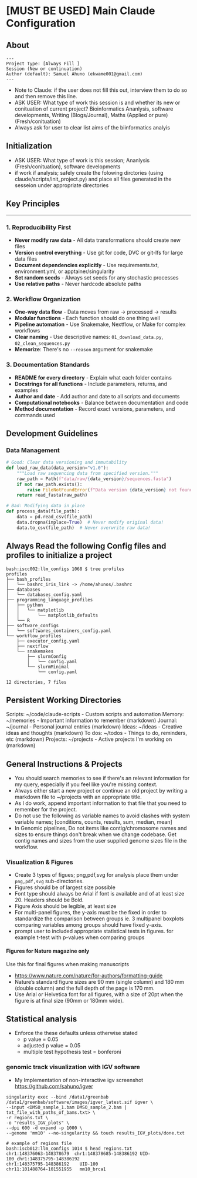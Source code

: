 # [MUST BE USED] Main Claude Configuration
## About 
    --- 
    Project Type: [Always Fill ]
    Session (New or continuation)
    Author (default): Samuel Ahuno (ekwame001@gmail.com) 
    ---
- Note to Claude: if the user does not fill this out, interview them to do so and then remove this line.
- ASK USER: What type of work this session is and whether its new or conituation of current project? 
Bioinformatics Ananlysis, software developments, Writing (Blogs/Journal), Maths (Applied or pure) (Fresh/conituation)
- Always ask for user to clear list aims of the biinformatics analyis

## Initialization
- ASK USER: What type of work is this session; Ananlysis (Fresh/conituation), software developments
- if work if analysis; safely create the folowing dirctories (using claude/scripts/init_project.py) and place all files generated in the sesseion under appropriate directories



## Key Principles
---
### 1. Reproducibility First
- **Never modify raw data** - All data transformations should create new files
- **Version control everything** - Use git for code, DVC or git-lfs for large data files
- **Document dependencies explicitly** - Use requirements.txt, environment.yml, or apptainer/singularity
- **Set random seeds** - Always set seeds for any stochastic processes
- **Use relative paths** - Never hardcode absolute paths

### 2. Workflow Organization
- **One-way data flow** - Data moves from raw → processed → results
- **Modular functions** - Each function should do one thing well
- **Pipeline automation** - Use Snakemake, Nextflow, or Make for complex workflows
- **Clear naming** - Use descriptive names: `01_download_data.py`, `02_clean_sequences.py`
- **Memorize**: There's no `--reason` argument for snakemake

### 3. Documentation Standards
- **README for every directory** - Explain what each folder contains
- **Docstrings for all functions** - Include parameters, returns, and examples
- **Author and date** - Add author and date to all scripts and documents
- **Computational notebooks** - Balance between documentation and code
- **Method documentation** - Record exact versions, parameters, and commands used

## Development Guidelines

### Data Management
```python
# Good: Clear data versioning and immutability
def load_raw_data(data_version="v1.0"):
    """Load raw sequencing data from specified version."""
    raw_path = Path(f"data/raw/{data_version}/sequences.fasta")
    if not raw_path.exists():
        raise FileNotFoundError(f"Data version {data_version} not found")
    return read_fasta(raw_path)

# Bad: Modifying data in place
def process_data(file_path):
    data = pd.read_csv(file_path)
    data.dropna(inplace=True)  # Never modify original data!
    data.to_csv(file_path)  # Never overwrite raw data!
```



## Always Read the following Config files and profiles to initialize a project
```
bash:iscc002:llm_configs 1068 $ tree profiles
profiles
├── bash_profiles
│   └── bashrc_iris_link -> /home/ahunos/.bashrc
├── databases
│   └── databases_config.yaml
├── programming_language_profiles
│   ├── python
│   │   └── matplotlib
│   │       └── matplotlib_defaults
│   └── R
├── software_configs
│   └── softwares_containers_config.yaml
└── workflow_profiles
    ├── executor_config.yaml
    ├── nextflow
    └── snakemakes
        ├── slurmConfig
        │   └── config.yaml
        └── slurmMinimal
            └── config.yaml

12 directories, 7 files
```

## Persistent Working Directories 
Scripts: ~/code/claude-scripts - Custom scripts and automation
Memory: ~/memories - Important information to remember (markdown)
Journal: ~/journal - Personal journal entries (markdown)
Ideas: ~/ideas - Creative ideas and thoughts (markdown)
To dos: ~/todos - Things to do, reminders, etc (markdown)
Projects: ~/projects - Active projects I'm working on (markdown)

## General Instructions & Projects
- You should search memories to see if there's an relevant information for my query, especially if you feel like you're missing context.
- Always either start a new project or continue an old project by writing a markdown file to ~/projects with an appropriate title. 
- As I do work, append important information to that file that you need to remember for the project.
- Do not use the following as variable names to avoid clashes with system variable names; [conditions, counts, results, sum, median, mean]
- In Genomic pipelines, Do not items like contig/chromosome names and sizes to ensure things don't break when we change codebase. Get contig names and sizes from the user supplied genome sizes file in the workflow.


### Visualization & Figures 
- Create 3 types of figues; png,pdf,svg for analysis place them under `png,pdf,svg` sub-directories.
- Figures should be of largest size possible
- Font type should always be Arial if font is available and of at least size 20. Headers should be Bold.
- Figure Axis should be legible, at least size 
- For multi-panel figures, the y-axis must be the fixed in order to standardize the comparison between groups ie. 3 multipanel boxplots comparing variables among groups should have fixed y-axis.
- prompt user to included appropriate statistical tests in figures. for example t-test with p-values when comparing groups

#### Figures for Nature magazine only
Use this for final figures when making manuscripts
- https://www.nature.com/nature/for-authors/formatting-guide
- Nature’s standard figure sizes are 90 mm (single column) and 180 mm (double column) and the full depth of the page is 170 mm.
- Use Arial or Helvetica font for all figures, with a size of 20pt when the figure is at final size (90mm or 180mm wide). 


## Statistical analysis
- Enforce the these defaults unless otherwise stated 
    - p value = 0.05
    - adjusted p value = 0.05
    - multiple test hypothesis test = bonferoni
    

### genomic track visualization with IGV software

- My Implementation of non-interactive igv screenshot https://github.com/sahuno/igver
```
singularity exec --bind /data1/greenbab /data1/greenbab/software/images/igver_latest.sif igver \
--input <DMSO_sample_1.bam DMSO_sample_2.bam | txt_file_with_paths_of_bams.txt> \
-r regions.txt \
-o "results_IGV_plots" \
--dpi 600 -d expand -p 1000 \
--genome 'mm10' --no-singularity && touch results_IGV_plots/done.txt

# example of regions file
bash:iscb012:llm_configs 1014 $ head regions.txt
chr1:148376063-148378679  chr1:148378685-148386192 UID-100_chr1:148375795-148386192
chr1:148375795-148386192    UID-100
chr11:101488764-101551955   mm10_brca1
```
